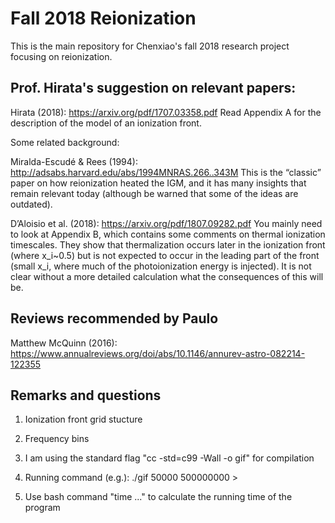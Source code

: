 # Fall 2018 Reionization

This is the main repository for Chenxiao's fall 2018 research project focusing on reionization.

## Prof. Hirata's suggestion on relevant papers:

Hirata (2018):
https://arxiv.org/pdf/1707.03358.pdf
Read Appendix A for the description of the model of an ionization front.

Some related background:

Miralda-Escudé & Rees (1994):
http://adsabs.harvard.edu/abs/1994MNRAS.266..343M
This is the “classic” paper on how reionization heated the IGM, and it has many insights that remain relevant today (although be warned that some of the ideas are outdated).

D’Aloisio et al. (2018):
https://arxiv.org/pdf/1807.09282.pdf
You mainly need to look at Appendix B, which contains some comments on thermal ionization timescales. They show that thermalization occurs later in the ionization front (where x_i~0.5) but is not expected to occur in the leading part of the front (small x_i, where much of the photoionization energy is injected). It is not clear without a more detailed calculation what the consequences of this will be.

## Reviews recommended by Paulo
Matthew McQuinn (2016):
https://www.annualreviews.org/doi/abs/10.1146/annurev-astro-082214-122355


## Remarks and questions
1. Ionization front grid stucture

2. Frequency bins

3. I am using the standard flag "cc -std=c99 -Wall -o gif" for compilation

4. Running command (e.g.): ./gif 50000 500000000 >

5. Use bash command "time ..." to calculate the running time of the program
